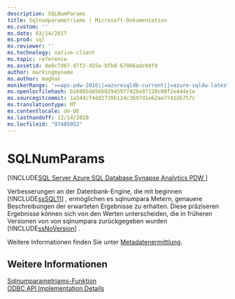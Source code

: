 ```yaml
---
description: SQLNumParams
title: Sqlnumparametriams | Microsoft-Dokumentation
ms.custom: ''
ms.date: 03/14/2017
ms.prod: sql
ms.reviewer: ''
ms.technology: native-client
ms.topic: reference
ms.assetid: 8e0c7d87-d7f2-455a-bfb8-67066adc04f9
author: markingmyname
ms.author: maghan
monikerRange: '>=aps-pdw-2016||=azuresqldb-current||=azure-sqldw-latest||>=sql-server-2016||>=sql-server-linux-2017||=azuresqldb-mi-current'
ms.openlocfilehash: b16805dd56b92945977420a97120c08f2e444e1e
ms.sourcegitcommit: 1a544cf4dd2720b124c3697d1e62ae7741db757c
ms.translationtype: MT
ms.contentlocale: de-DE
ms.lasthandoff: 12/14/2020
ms.locfileid: "97485052"
---
```

# <a name="sqlnumparams"></a>SQLNumParams
[!INCLUDE[SQL Server Azure SQL Database Synapse Analytics PDW ](../../includes/applies-to-version/sql-asdb-asdbmi-asa-pdw.md)]

  Verbesserungen an der Datenbank-Engine, die mit beginnen [!INCLUDE[ssSQL11](../../includes/sssql11-md.md)] , ermöglichen es sqlnumpara Metern, genauere Beschreibungen der erwarteten Ergebnisse zu erhalten. Diese präziseren Ergebnisse können sich von den Werten unterscheiden, die in früheren Versionen von von sqlnumpara zurückgegeben wurden [!INCLUDE[ssNoVersion](../../includes/ssnoversion-md.md)] .  
  
 Weitere Informationen finden Sie unter [Metadatenermittlung](../../relational-databases/native-client/features/metadata-discovery.md).  
  
## <a name="see-also"></a>Weitere Informationen  
 [Sqlnumparametriams-Funktion](../../odbc/reference/syntax/sqlnumparams-function.md)   
 [ODBC API Implementation Details](../../relational-databases/native-client-odbc-api/odbc-api-implementation-details.md)  
  
